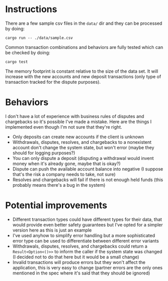 # Instructions

There are a few sample csv files in the `data/` dir and they can be processed by doing:

```
cargo run -- ./data/sample.csv
```

Common transaction combinations and behaviors are fully tested which can be checked by doing:

```
cargo test
```

The memory footprint is constant relative to the size of the data set. It will increase with the new accounts and new deposit transactions (only type of transaction tracked for the dispute purposes).

# Behaviors

I don't have a lot of experience with business rules of disputes and chargebacks so it's possible I've made a mistake. Here are the things I implemented even though I'm not sure that they're right.

- Only deposits can create new accounts if the client is unknown
- Withdrawals, disputes, resolves, and chargebacks to a nonexistent account don't change the system state, but won't error (maybe they should for logging purposes?)
- You can only dispute a deposit (disputing a withdrawal would invent money when it's already gone, maybe that is okay?)
- Dispute can push the available account balance into negative (I suppose that's the risk a company needs to take, not sure)
- Resolves and chargebacks will fail if there is not enough held funds (this probably means there's a bug in the system)

# Potential improvements

- Different transaction types could have different types for their data, that would provide even better safety guarantees but I've opted for a simpler version here as this is just an example
- I've used anyhow to simplify error handling but a more sophisticated error type can be used to differentiate between different error variants
- Withdrawals, disputes, resolves, and chargebacks could return a `Result<Option<()>>` to inform the caller if the system state was changed (I decided not to do that here but it would be a small change)
- Invalid transactions will produce errors but they won't affect the application, this is very easy to change (partner errors are the only ones mentioned in the spec where it's said that they should be ignored)
